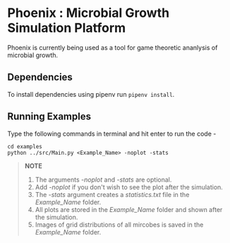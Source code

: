 # Phoenix : Microbial Growth Simulation Platform
Phoenix is currently being used as a tool for game theoretic ananlysis of microbial growth.<br>

## Dependencies

To install dependencies using pipenv run ```pipenv install```.

## Running Examples
Type the following commands in terminal and hit enter to run the code -

	cd examples
	python ../src/Main.py <Example_Name> -noplot -stats


> **NOTE** <br>
>1. The arguments *-noplot* and *-stats* are optional.
>2. Add *-noplot* if you don't wish to see the plot after the simulation.
>3. The *-stats* argument creates a *statistics.txt* file in the *Example_Name* folder.
>4. All plots are stored in the *Example_Name* folder and shown after the simulation. 
>5. Images of grid distributions of all mircobes is saved in the *Example_Name* folder.
